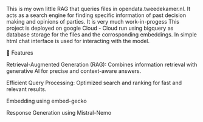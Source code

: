This is my own little RAG that queries files in opendata.tweedekamer.nl. It acts as a search engine for finding specific information of past decision making and opinions of parties. It is very much work-in-progess
This project is deployed on google Cloud - Cloud run using bigquery as database storage for the files and the corrosponding embeddings.
In simple html chat interface is used for interacting with the model.

🚀 Features

Retrieval-Augmented Generation (RAG): Combines information retrieval with generative AI for precise and context-aware answers.

Efficient Query Processing: Optimized search and ranking for fast and relevant results.   

Embedding using embed-gecko

Response Generation using Mistral-Nemo
